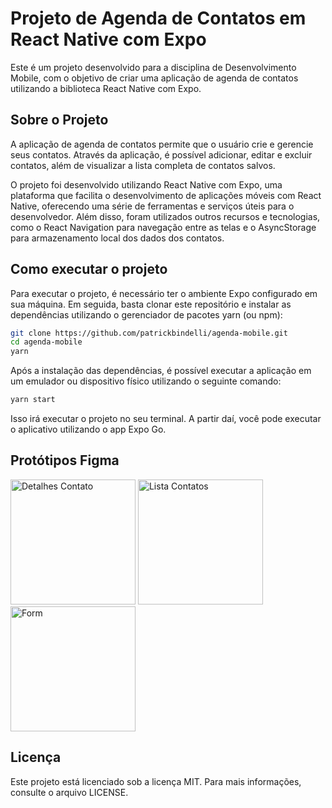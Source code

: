 # Projeto de Agenda de Contatos em React Native com Expo

Este é um projeto desenvolvido para a disciplina de Desenvolvimento Mobile, com o objetivo de criar uma aplicação de agenda de contatos utilizando a biblioteca React Native com Expo.

## Sobre o Projeto

A aplicação de agenda de contatos permite que o usuário crie e gerencie seus contatos. Através da aplicação, é possível adicionar, editar e excluir contatos, além de visualizar a lista completa de contatos salvos.

O projeto foi desenvolvido utilizando React Native com Expo, uma plataforma que facilita o desenvolvimento de aplicações móveis com React Native, oferecendo uma série de ferramentas e serviços úteis para o desenvolvedor. Além disso, foram utilizados outros recursos e tecnologias, como o React Navigation para navegação entre as telas e o AsyncStorage para armazenamento local dos dados dos contatos.

## Como executar o projeto

Para executar o projeto, é necessário ter o ambiente Expo configurado em sua máquina. Em seguida, basta clonar este repositório e instalar as dependências utilizando o gerenciador de pacotes yarn (ou npm):

```bash
git clone https://github.com/patrickbindelli/agenda-mobile.git
cd agenda-mobile
yarn
```

Após a instalação das dependências, é possível executar a aplicação em um emulador ou dispositivo físico utilizando o seguinte comando:

```bash
yarn start
```

Isso irá executar o projeto no seu terminal. A partir daí, você pode executar o aplicativo utilizando o app Expo Go.

## Protótipos Figma

<div>
<img src="https://user-images.githubusercontent.com/68287231/232182846-1927ff44-eb4b-462e-80ac-e5d1234540c6.png" alt="Detalhes Contato" width="200">
<img src="https://user-images.githubusercontent.com/68287231/232182847-9ffe5a07-a7fe-4df9-8737-ecfbd1372a4c.png" alt="Lista Contatos" width="200">
<img src="https://user-images.githubusercontent.com/68287231/232182848-431e9ac7-6f79-489b-9692-121700f87211.png" alt="Form" width="200">
</div>

## Licença

Este projeto está licenciado sob a licença MIT. Para mais informações, consulte o arquivo LICENSE.
